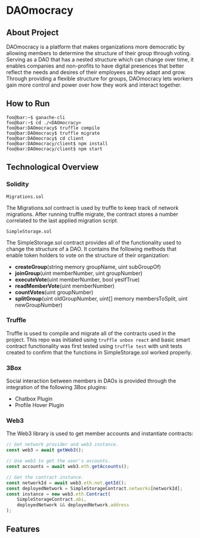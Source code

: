 # DAOmocracy

## About Project
DAOmocracy is a platform that makes organizations more democratic by allowing members to determine the structure of their group through voting. Serving as a DAO that has a nested structure which can change over time, it enables companies and non-profits to have digital presences that better reflect the needs and desires of their employees as they adapt and grow. Through providing a flexible structure for groups, DAOmocracy lets workers gain more control and power over how they work and interact together.

## How to Run
```console
foo@bar:~$ ganache-cli
foo@bar:~$ cd ./<DAOmocracy>
foo@bar:DAOmocracy$ truffle compile
foo@bar:DAOmocracy$ truffle migrate
foo@bar:DAOmocracy$ cd client
foo@bar:DAOmocracy/client$ npm install
foo@bar:DAOmocracy/client$ npm start
```

## Technological Overview
### Solidity
```
Migrations.sol
```
The Migrations.sol contract is used by truffle to keep track of network migrations. After running truffle migrate, the contract stores a number correlated to the last applied migration script. 
```
SimpleStorage.sol
```
The SimpleStorage.sol contract provides all of the functionality used to change the structure of a DAO. It contains the following methods that enable token holders to vote on the structure of their organization:
* **createGroup**(string memory groupName, uint subGroupOf)
* **joinGroup**(uint memberNumber, uint groupNumber)
* **executeVote**(uint memberNumber, bool yesIfTrue)
* **readMemberVote**(uint memberNumber)
* **countVotes**(uint groupNumber)
* **splitGroup**(uint oldGroupNumber, uint[] memory membersToSplit, uint newGroupNumber)
### Truffle
Truffle is used to compile and migrate all of the contracts used in the project. This repo was initiated using ```truffle unbox react``` and basic smart contract functionality was first tested using ```truffle test``` with unit tests created to confirm that the functions in SimpleStorage.sol worked properly.
### 3Box
Social interaction between members in DAOs is provided through the integration of the following 3Box plugins:
* Chatbox Plugin
* Profile Hover Plugin
### Web3
The Web3 library is used to get member accounts and instantiate contracts:
```javascript
// Get network provider and web3 instance.
const web3 = await getWeb3();

// Use web3 to get the user's accounts.
const accounts = await web3.eth.getAccounts();

// Get the contract instance.
const networkId = await web3.eth.net.getId();
const deployedNetwork = SimpleStorageContract.networks[networkId];
const instance = new web3.eth.Contract(
	SimpleStorageContract.abi,
	deployedNetwork && deployedNetwork.address
);
```

## Features
